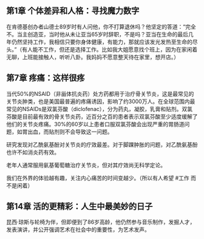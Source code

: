 ## 第1章 个体差异和人格：寻找魔力数字

在肯德基创办者山德士89岁时有人问他，你不打算退休吗？他坚定的答道：“完全不。当主创造亚，当时他从未让亚当65岁时辞职，不是吗？亚当在生命的最后几年仍然坚持工作，我相信只要你身体健康，有能力，那就应该发光发热至生命的尽头。”（有人能不工作，但还是选择工作。比如我大姐愿意找个班上，因为在家闲着无聊，上班能接触人，听听八卦。我妈妈不愿意整天待在家里，想开店。）

## 第7章 疼痛：这样很疼

当代50%的NSAID（非甾体抗炎药）处方药都用于治疗骨关节炎，这是最常见的关节炎肿类，也是美国最普遍的疼痛诱因，影响了约3000万人。在全球范围内最常见的NSAIDs是双氯芬酸（diclofenac），分为药丸，凝胶，乳膏和贴剂。双氯芬酸是目前最有效的骨关节炎药，近百分之百的患者表示双氯芬酸至少适度缓解了他们的关节炎疼痛。30%的60岁以上患者口服双氯芬酸会出现严重的胃肠道问题，如胃出血，而贴剂则不会导致这一问题。

研究发现对乙酰氨基酚对关节炎的疗效最差。对于脚踝肿胀的问题，对乙酰氨基酚也许不如消炎药有效。

老年人通常服用氨基葡萄糖治疗关节炎，但对其疗效尚无科学定论。

我们在外界的体验越有趣，关注内心痛苦的时间变越少。（所以有人希望 #工作 而不是闲着）

## 第14章 活的更精彩：人生中最美妙的日子

昆西·琼斯与轮椅为伴，但即便到了86岁高龄，他仍然参与音乐制作，发掘人才，发表演讲，并公开强调艺术在社会中的重要性，为艺术发声。